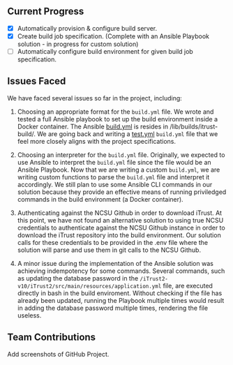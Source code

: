 
## Current Progress
* [x] Automatically provision & configure build server.
* [x] Create build job specification. (Complete with an Ansible Playbook solution - in progress for custom solution)
* [ ] Automatically configure build environment for given build job specification.

## Issues Faced
We have faced several issues so far in the project, including:

1. Choosing an appropriate format for the ```build.yml``` file. We wrote and tested a full Ansible playbook to set up the build environment inside a Docker container. The Ansible [build.yml](https://github.ncsu.edu/CSC-DevOps-S22/DEVOPS-10/blob/main/lib/builds/itrust-build/build.yml) is resides in /lib/builds/itrust-build/. We are going back and writing a [test.yml](https://github.ncsu.edu/CSC-DevOps-S22/DEVOPS-10/blob/main/test.yml) ```build.yml``` file that we feel more closely aligns with the project specifications.

2. Choosing an interpreter for the ```build.yml``` file. Originally, we expected to use Ansible to interpret the ```build.yml``` file since the file would be an Ansible Playbook. Now that we are writing a custom ```build.yml```, we are writing custom functions to parse the ```build.yml``` file and interpret it accordingly. We still plan to use some Ansible CLI commands in our solution because they provide an effective means of running priviledged commands in the build environment (a Docker container). 

3. Authenticating against the NCSU Github in order to download iTrust. At this point, we have not found an alternative solution to using true NCSU credentials to authenticate against the NCSU Github instance in order to download the iTrust repository into the build environment. Our solution calls for these credentials to be provided in the .env file where the solution will parse and use them in git calls to the NCSU Github.

4. A minor issue during the implementation of the Ansible solution was achieving indempotency for some commands. Several commands, such as updating the database password in the ```/iTrust2-v10/iTrust2/src/main/resources/application.yml``` file, are executed directly in bash in the build enviroment. Without checking if the file has already been updated, running the Playbook multiple times would result in adding the database password multiple times, rendering the file useless.

## Team Contributions
Add screenshots of GitHub Project.
